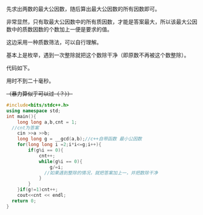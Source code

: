 先求出两数的最大公因数，随后算出最大公因数的所有因数即可。

非常显然，只有取最大公因数中的所有质因数，才能是答案最大，所以该最大公因数中的质数因数的个数加上一便是要求的值。

这边采用一种质数筛法，可以自行理解。

基本上是枚举，遇到一次整除就把这个数除干净（即原数不再被这个数整除）。

代码如下。

用时不到二十毫秒。

~~（暴力算似乎可以过（？））~~

```cpp
#include<bits/stdc++.h>
using namespace std;
int main(){
	long long a,b,cnt = 1;
  //cnt为答案
	cin >>a >>b;
	long long g = __gcd(a,b);//c++自带函数 最小公因数
	for(long long i =2;i*i<=g;i++){
		if(g%i == 0){
			cnt++;
			while(g%i == 0){
				g/=i;
              //如果遇到整除的情况，就把答案加上一，并把数除干净
			}
		}
	}if(g!=1)cnt++;
	cout<<cnt << endl;
  return 0;
}
```

